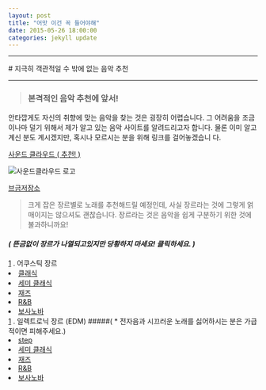 ```yaml
---
layout: post
title: "어맛 이건 꼭 들어야해"
date: 2015-05-26 18:00:00
categories: jekyll update
---
```


<p><hr></hr></p>
# 지극히 객관적일 수 밖에 없는 음악 추천
<p><hr></hr></p>

> ### 본격적인 음악 추천에 앞서!
  안타깝게도 자신의 취향에 맞는 음악을 찾는 것은 굉장히 어렵습니다. 그 어려움을
 조금이나마 덜기 위해서 제가 알고 있는 음악 사이트를 알려드리고자 합니다. 물론
 이미 알고 계신 분도 계시겠지만, 혹시나 모르시는 분을 위해 링크를 걸어놓겠습니
 다.
 
 [사운드 클라우드 ( 추천! )](https://soundcloud.com)
 
![사운드클라우드 로고](http://www.cfse.cam.ac.uk/Sounddloud_logo/image_preview)

 [브금저장소][1]
 
 > 크게 잡은 장르별로 노래를 추천해드릴 예정인데, 사실 장르라는 것에 그렇게 얽매이지는 않으셔도
  괜찮습니다. 장르라는 것은 음악을 쉽게 구분하기 위한 것에 불과하니까요!
  
#### *( 뜬금없이 장르가 나열되고있지만 당황하지 마세요! 클릭하세요. )*
<p></p>

<div>
  <a href = "#ac">1</a>
  . 어쿠스틱 장르
  <li class = liclass>
    <a href = "#1" id = classic>클래식</a>
  </li>
  <li class = liclass>
    <a href = "#2" id = semi classic>세미 클래식</a>
  </li>
  <li class = liclass>
    <a href = "#3" id = jazz>재즈</a>
  </li>
  <li class = liclass>
    <a href = "#4" id = R&B>R&B</a>
  </li>
  <li class = liclass>
    <a href = "#5" id = bossanova>보사노바</a>
  </li>
  <a href = "#ac">1</a>
  . 일렉트로닉 장르 (EDM)
  #####( * 전자음과 시끄러운 노래를 싫어하시는 분은 가급적이면 피해주세요.)
  <li class = liclass>
    <a href = "#1" id = classic>step</a>
  </li>
  <li class = liclass>
    <a href = "#2" id = semi classic>세미 클래식</a>
  </li>
  <li class = liclass>
    <a href = "#3" id = jazz>재즈</a>
  </li>
  <li class = liclass>
    <a href = "#4" id = R&B>R&B</a>
  </li>
  <li class = liclass>
    <a href = "#5" id = bossanova>보사노바</a>
  </li>
</div>
 
[1]: https://www.bgmstore.net/
